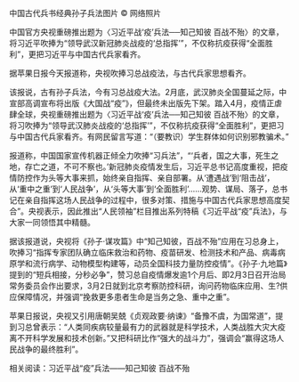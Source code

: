 中国古代兵书经典孙子兵法图片 © 网络照片

中国官方央视重磅推出题为〈习近平战‘疫’兵法──知己知彼 百战不殆〉的文章，将习近平吹捧为“领导武汉新冠肺炎战疫的‘总指挥’”，不仅称抗疫获得“全面胜利”，更把习近平与中国古代兵家看齐。

据苹果日报今天报道称，央视吹捧习总战疫法，与古代兵家思想看齐。

该报说，古有孙子兵法，今有习总战疫大法。2月底，武汉肺炎全国蔓延之际，中宣部高调宣布将出版《大国战“疫”》，但最终未出版先下架。踏入4月，疫情正虐肆全球，央视重磅推出题为〈习近平战‘疫’兵法──知己知彼 百战不殆〉的文章，将习吹捧为“领导武汉肺炎战疫的‘总指挥’”，不仅称抗疫获得“全面胜利”，更把习与中国古代兵家看齐。有网民留言写道：“（要教识）学生群体如何识别邪教骗术。”

报道称，中国国家宣传机器正倾全力吹捧“习兵法”，“‘兵者，国之大事，死生之地，存亡之道，不可不察也。’新冠肺炎疫情发生后，习近平总书记高度重视，把疫情防控作为头等大事来抓，始终亲自指挥、亲自部署。从‘遭遇战’到‘阻击战’，从‘重中之重’到‘人民战争’，从‘头等大事’到‘全面胜利’……观势、谋局、落子，总书记在亲自指挥这场人民战争的过程中，很多对策、措施与中国古代兵家思想高度契合”。央视表示，因此推出“人民领袖”栏目推出系列特稿《习近平战“疫”兵法》，与大家一同领悟其中精髓。

据该报道说，央视将《孙子·谋攻篇》中“知己知彼，百战不殆”应用在习总身上，吹捧习“指挥专家团队确立临床救治和药物、疫苗研发、检测技术和产品、病毒病原学和流行病学、动物模型构建等，动员全国科技力量防控疫情”。《孙子·九地篇》提到的“短兵相接，分秒必争”，赞习总自疫情爆发逾1个月后、即2月3日召开治局常务委员会作出要求，3月2日就到北京考察防控科研，询问药物临床应用、生?供应保障情况，并强调“挽救更多患者生命是当务之急、重中之重”。

苹果日报说，央视又引用唐朝吴兢《贞观政要·纳谏》“备豫不虞，为国常道”，提到习总曾表示：“人类同疾病较量最有力的武器就是科学技术，人类战胜大灾大疫离不开科学发展和技术创新。”又把科研比作“强大的战斗力”，强调会“赢得这场人民战争的最终胜利”。

相关阅读：习近平战“疫”兵法——知己知彼 百战不殆



